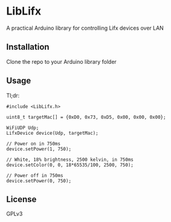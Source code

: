 # LibLifx
A practical Arduino library for controlling Lifx devices over LAN

## Installation
Clone the repo to your Arduino library folder

## Usage
Tl;dr:

```
#include <LibLifx.h>

uint8_t targetMac[] = {0xD0, 0x73, 0xD5, 0x00, 0x00, 0x00};

WiFiUDP Udp;
LifxDevice device(Udp, targetMac);

// Power on in 750ms
device.setPower(1, 750);

// White, 18% brightness, 2500 kelvin, in 750ms
device.setColor(0, 0, 18*65535/100, 2500, 750);

// Power off in 750ms
device.setPower(0, 750);
```

## License
GPLv3
